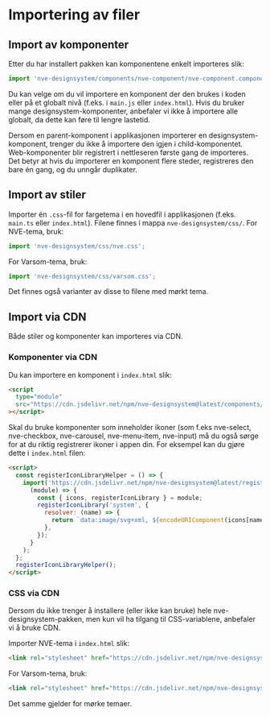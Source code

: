 <PageHeader title="For utviklere" imagePath="developer"  pageLevel=2></PageHeader>

# Importering av filer

## Import av komponenter

Etter du har installert pakken kan komponentene enkelt importeres slik:

```js
import 'nve-designsystem/components/nve-component/nve-component.component.js';
```

Du kan velge om du vil importere en komponent der den brukes i koden eller på et globalt nivå (f.eks. i `main.js` eller `index.html`).
Hvis du bruker mange designsystem-komponenter, anbefaler vi ikke å importere alle globalt, da dette kan føre til lengre lastetid.

Dersom en parent-komponent i applikasjonen importerer en designsystem-komponent, trenger du ikke å importere den igjen i child-komponentet.
Web-komponenter blir registrert i nettleseren første gang de importeres. Det betyr at hvis du importerer en komponent flere steder, registreres den bare én gang, og du unngår duplikater.

## Import av stiler

Importer én `.css`-fil for fargetema i en hovedfil i applikasjonen (f.eks. `main.ts` eller `index.html`). Filene finnes i mappa `nve-designsystem/css/`.
For NVE-tema, bruk:

```js
import 'nve-designsystem/css/nve.css';
```

For Varsom-tema, bruk:

```js
import 'nve-designsystem/css/varsom.css';
```

Det finnes også varianter av disse to filene med mørkt tema.

## Import via CDN

Både stiler og komponenter kan importeres via CDN.

### Komponenter via CDN

Du kan importere en komponent i `index.html` slik:

```html
<script
  type="module"
  src="https://cdn.jsdelivr.net/npm/nve-designsystem@latest/components/nve-component/nve-component.component.js"
></script>
```

Skal du bruke komponenter som inneholder ikoner (som f.eks nve-select, nve-checkbox, nve-carousel, nve-menu-item, nve-input) må du også sørge for at du riktig registrerer ikoner i appen din. For eksempel kan du gjøre dette i `index.html` filen:

```html
<script>
  const registerIconLibraryHelper = () => {
    import('https://cdn.jsdelivr.net/npm/nve-designsystem@latest/registerIcons/systemLibraryCustomization.js').then(
      (module) => {
        const { icons, registerIconLibrary } = module;
        registerIconLibrary('system', {
          resolver: (name) => {
            return `data:image/svg+xml, ${encodeURIComponent(icons[name])}`;
          },
        });
      }
    );
  };
  registerIconLibraryHelper();
</script>
```

### CSS via CDN

Dersom du ikke trenger å installere (eller ikke kan bruke) hele nve-designsystem-pakken, men kun vil ha tilgang til CSS-variablene, anbefaler vi å bruke CDN.

Importer NVE-tema i `index.html` slik:

```html
<link rel="stylesheet" href="https://cdn.jsdelivr.net/npm/nve-designsystem@latest/css/nve.css" />
```

For Varsom-tema, bruk:

```html
<link rel="stylesheet" href="https://cdn.jsdelivr.net/npm/nve-designsystem@latest/css/varsom.css" />
```

Det samme gjelder for mørke temaer.
